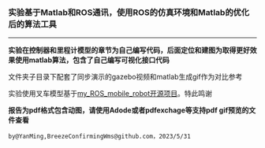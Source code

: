 ### 实验基于Matlab和ROS通讯，使用ROS的仿真环境和Matlab的优化后的算法工具

------



**实验在控制器和里程计模型的章节为自己编写代码，后面定位和建图为取得更好效果使用matlab算法，包含了自己编写可视化接口代码**





文件夹子目录下配套了同步演示的gazebo视频和matlab生成gif作为对比参考



实验使用叉车模型基于[my_ROS_mobile_robot开源项目](https://github.com/eborghi10/my_ROS_mobile_robot)。特此鸣谢



**报告为pdf格式包含动图，请使用Adode或者pdfexchage等支持pdf gif预览的文件查看**





`by@YanMing,BreezeConfirmingWms@github.com，2023/5/31`

